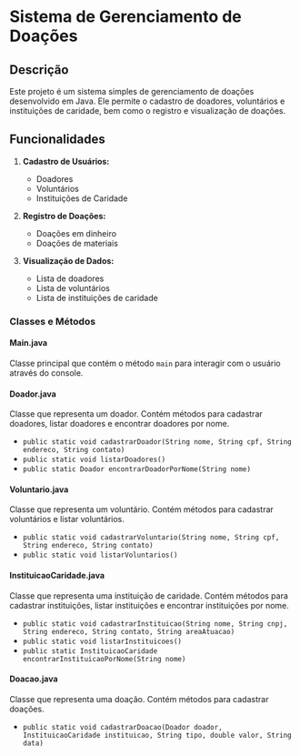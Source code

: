 # Sistema de Gerenciamento de Doações

## Descrição
Este projeto é um sistema simples de gerenciamento de doações desenvolvido em Java. Ele permite o cadastro de doadores, voluntários e instituições de caridade, bem como o registro e visualização de doações.

## Funcionalidades
1. **Cadastro de Usuários:**
   - Doadores
   - Voluntários
   - Instituições de Caridade

2. **Registro de Doações:**
   - Doações em dinheiro
   - Doações de materiais

3. **Visualização de Dados:**
   - Lista de doadores
   - Lista de voluntários
   - Lista de instituições de caridade


### Classes e Métodos

#### Main.java
Classe principal que contém o método `main` para interagir com o usuário através do console.

#### Doador.java
Classe que representa um doador. Contém métodos para cadastrar doadores, listar doadores e encontrar doadores por nome.
- `public static void cadastrarDoador(String nome, String cpf, String endereco, String contato)`
- `public static void listarDoadores()`
- `public static Doador encontrarDoadorPorNome(String nome)`

#### Voluntario.java
Classe que representa um voluntário. Contém métodos para cadastrar voluntários e listar voluntários.
- `public static void cadastrarVoluntario(String nome, String cpf, String endereco, String contato)`
- `public static void listarVoluntarios()`

#### InstituicaoCaridade.java
Classe que representa uma instituição de caridade. Contém métodos para cadastrar instituições, listar instituições e encontrar instituições por nome.
- `public static void cadastrarInstituicao(String nome, String cnpj, String endereco, String contato, String areaAtuacao)`
- `public static void listarInstituicoes()`
- `public static InstituicaoCaridade encontrarInstituicaoPorNome(String nome)`

#### Doacao.java
Classe que representa uma doação. Contém métodos para cadastrar doações.
- `public static void cadastrarDoacao(Doador doador, InstituicaoCaridade instituicao, String tipo, double valor, String data)`
